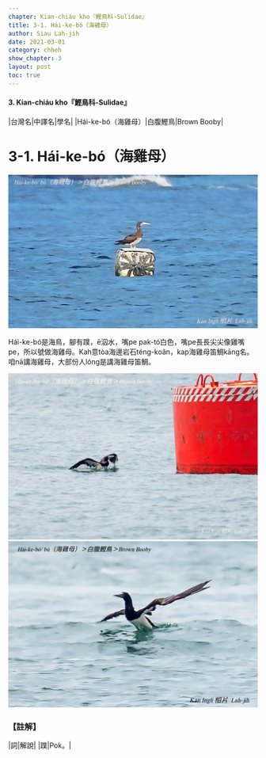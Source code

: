 ```yaml
---
chapter: Kian-chiáu kho『鰹鳥科-Sulidae』
title: 3-1. Hái-ke-bó（海雞母）
author: Siau Lah-jih
date: 2021-03-01
category: chheh
show_chapter: 3
layout: post
toc: true
---
```


#### 3. Kian-chiáu kho『鰹鳥科-Sulidae』

|台灣名|中譯名|學名|
|Hái-ke-bó（海雞母）|白腹鰹鳥|Brown Booby|


# 3-1. Hái-ke-bó（海雞母）

![](../too5/03/03-1-1.海雞母.jpg)

Hái-ke-bó是海鳥，腳有蹼，ē泅水，嘴pe pak-tó͘白色，嘴pe長長尖尖像雞嘴pe，所以號做海雞母。Kah意tòa海邊岩石téng-koân，kap海雞母笛鯛kāng名。咱nā講海雞母，大部份人lóng是講海雞母笛鯛。


![](../too5/03/03-1-2.海雞母.jpg)
![](../too5/03/03-1-3.海雞母.jpg)

### 【註解】

|詞|解說|
|蹼|Pok。|
